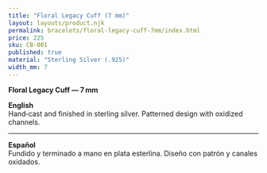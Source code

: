 ```yaml
---
title: "Floral Legacy Cuff (7 mm)"
layout: layouts/product.njk
permalink: bracelets/floral-legacy-cuff-7mm/index.html
price: 225
sku: CB-001
published: true
material: "Sterling Silver (.925)"
width_mm: 7
---
```


**Floral Legacy Cuff — 7 mm**

**English**  
Hand‑cast and finished in sterling silver. Patterned design with oxidized channels.

---

**Español**  
Fundido y terminado a mano en plata esterlina. Diseño con patrón y canales oxidados.
